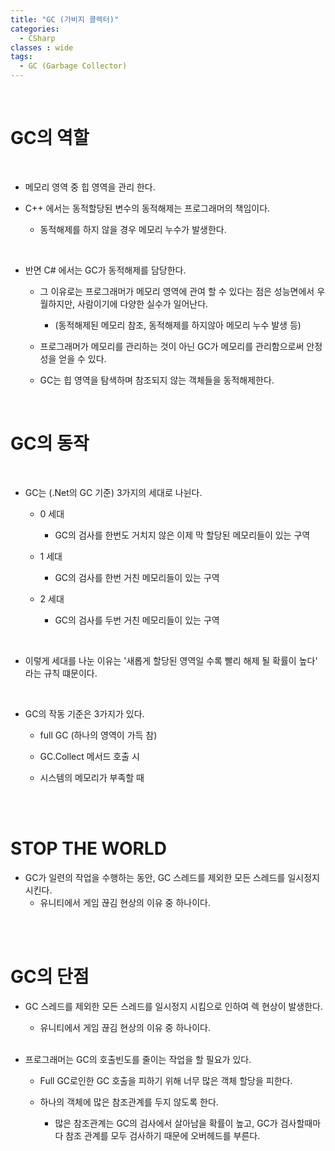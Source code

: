 ```yaml
---
title: "GC (가비지 콜렉터)"
categories:
  - CSharp
classes : wide
tags:
  - GC (Garbage Collector)
---
```





  
<br>
<h1>
GC의 역할 
</h1>
<br>
  
  - 메모리 영역 중 힙 영역을 관리 한다.
  
  - C++ 에서는 동적할당된 변수의 동적해제는 프로그래머의 책임이다.  
    - 동적해제를 하지 않을 경우 메모리 누수가 발생한다.
 
<br>

  - 반면 C# 에서는 GC가 동적해제를 담당한다.

    - 그 이유로는 프로그래머가 메모리 영역에 관여 할 수 있다는 점은 성능면에서 우월하지만, 사람이기에 다양한 실수가 일어난다. 
    	- (동적해제된 메모리 참조, 동적해제를 하지않아 메모리 누수 발생 등)

	- 프로그래머가 메모리를 관리하는 것이 아닌 GC가 메모리를 관리함으로써 안정성을 얻을 수 있다.

	- GC는 힙 영역을 탐색하며 참조되지 않는 객체들을 동적해제한다.



<br>
<h1>
GC의 동작
</h1>
<br>

- GC는 (.Net의 GC 기준) 3가지의 세대로 나뉜다.

  - 0 세대
    - GC의 검사를 한번도 거치지 않은 이제 막 할당된 메모리들이 있는 구역 
  
  - 1 세대
    - GC의 검사를 한번 거친 메모리들이 있는 구역 

  - 2 세대
    - GC의 검사를 두번 거친 메모리들이 있는 구역 

<br>

- 이렇게 세대를 나눈 이유는 '새롭게 할당된 영역일 수록 빨리 해제 될 확률이 높다' 라는 규칙 떄문이다. 

  <br>
- GC의 작동 기준은 3가지가 있다.

  - full GC (하나의 영역이 가득 참) 

  - GC.Collect 메서드 호출 시

  - 시스템의 메모리가 부족할 때 
  
<br>
<br>
<h1>
STOP THE WORLD
</h1>

 - GC가 일련의 작업을 수행하는 동안, GC 스레드를 제외한 모든 스레드를 일시정지 시킨다.
   - 유니티에서 게임 끊김 현상의 이유 중 하나이다.
  
  <br>
<br>
<h1>
GC의 단점
</h1>

- GC 스레드를 제외한 모든 스레드를 일시정지 시킴으로 인하여 렉 현상이 발생한다.

   - 유니티에서 게임 끊김 현상의 이유 중 하나이다.
  
  <br>

- 프로그래머는 GC의 호출빈도를 줄이는 작업을 할 필요가 있다.

  - Full GC로인한 GC 호출을 피하기 위해 너무 많은 객체 할당을 피한다. 
  
  - 하나의 객체에 많은 참조관계를 두지 않도록 한다.
    -  많은 참조관계는 GC의 검사에서 살아남을 확률이 높고, GC가 검사할때마다 참조 관계를 모두 검사하기 때문에 오버헤드를 부른다.

   
        





  